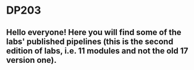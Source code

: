 # DP203
## Hello everyone! Here you will find some of the labs' published pipelines (this is the second edition of labs, i.e. 11 modules and not the old 17 version one).
